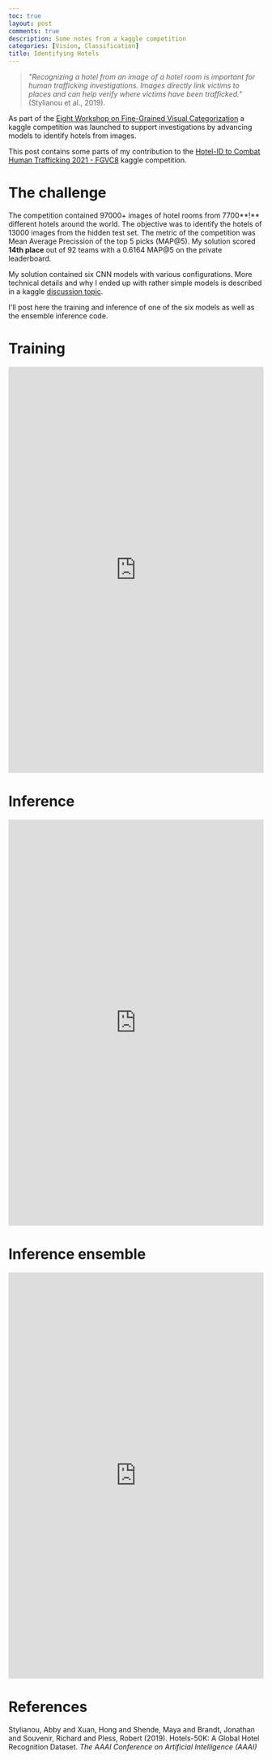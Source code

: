 ```yaml
---
toc: true
layout: post
comments: true
description: Some notes from a kaggle competition
categories: [Vision, Classification]
title: Identifying Hotels
---
```


> *"Recognizing a hotel from an image of a hotel room is important for human trafficking investigations. Images directly
link victims to places and can help verify where victims have
been trafficked."* (Stylianou et al., 2019). 

As part of the [Eight Workshop on Fine-Grained Visual Categorization](https://sites.google.com/view/fgvc8/home) a kaggle competition was launched to support investigations by advancing models to identify hotels from images.

This post contains some parts of my contribution to the [Hotel-ID to Combat Human Trafficking 2021 - FGVC8](https://www.kaggle.com/c/hotel-id-2021-fgvc8/overview) kaggle competition.

# The challenge
The competition contained 97000+ images of hotel rooms from 7700**!** different hotels around the world. The objective was to identify the hotels of 13000 images from the hidden test set. The metric of the competition was Mean Average Precission of the top 5 picks (MAP@5). My solution scored **14th place** out of 92 teams with a 0.6164 MAP@5 on the private leaderboard.

My solution contained six CNN models with various configurations. More technical details and why I ended up with rather simple models is described in a kaggle [discussion topic](https://www.kaggle.com/c/hotel-id-2021-fgvc8/discussion/242030).

I'll post here the training and inference of one of the six models as well as the ensemble inference code.

# Training
<iframe src="https://www.kaggle.com/embed/joatom/hotel-train-fastai-densnet161?kernelSessionId=63702072" height="800" style="margin: 0 auto; width: 100%; max-width: 950px;" frameborder="0" scrolling="auto" title="Hotel train (fastai + densnet161)"></iframe>

# Inference
<iframe src="https://www.kaggle.com/embed/joatom/hotel-train-fastai-densnet161?kernelSessionId=63702072" height="800" style="margin: 0 auto; width: 100%; max-width: 950px;" frameborder="0" scrolling="auto" title="Hotel train (fastai + densnet161)"></iframe>

# Inference ensemble
<iframe src="https://www.kaggle.com/embed/joatom/fgvc8-hotel-ensemble-inference?kernelSessionId=63977973" height="800" style="margin: 0 auto; width: 100%; max-width: 950px;" frameborder="0" scrolling="auto" title="fgvc8 - hotel ensemble (inference)"></iframe>


# References

Stylianou, Abby and Xuan, Hong and Shende, Maya and Brandt, Jonathan and Souvenir, Richard and Pless, Robert (2019). Hotels-50K: A Global Hotel Recognition Dataset. *The AAAI Conference on Artificial Intelligence (AAAI)*